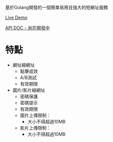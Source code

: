 基於Golang開發的一個簡單易用且強大的短網址服務

[Live Demo](https://thrurl.herokuapp.com/)

[API DOC - 尚在開發中]()

# 特點
- 網址縮網址
  - 點擊成效
  - A/B測試
  - 有效期限
- 圖片/影片縮網址
  - 密碼保護
  - 密碼提示
  - 有效期限
  - 圖片上傳限制：
    - 大小不得超過10MB
  - 影片上傳限制：
    - 大小不得超過10MB